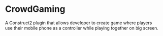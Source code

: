 # CrowdGaming
A Construct2 plugin that allows developer to create game where players use their mobile phone as a controller while playing together on big screen.
